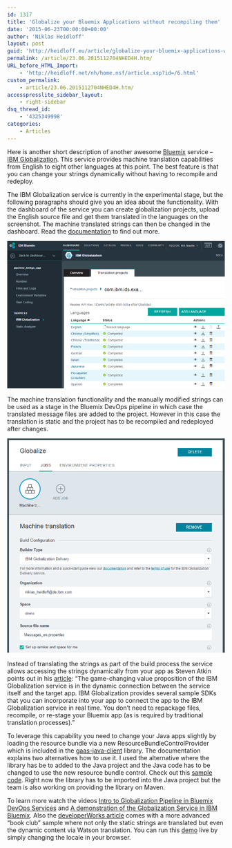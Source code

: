 ```yaml
---
id: 1317
title: 'Globalize your Bluemix Applications without recompiling them'
date: '2015-06-23T00:00:00+00:00'
author: 'Niklas Heidloff'
layout: post
guid: 'http://heidloff.eu/article/globalize-your-bluemix-applications-without-recompiling-them/'
permalink: /article/23.06.2015112704NHED4H.htm/
URL_before_HTML_Import:
    - 'http://heidloff.net/nh/home.nsf/article.xsp?id=/6.html'
custom_permalink:
    - article/23.06.2015112704NHED4H.htm/
accesspresslite_sidebar_layout:
    - right-sidebar
dsq_thread_id:
    - '4325349998'
categories:
    - Articles
---
```


 Here is another short description of another awesome [Bluemix](https://bluemix.net/) service – [IBM Globalization](https://console.ng.bluemix.net/?direct=classic/#/store/cloudOEPaneId=store&fromCatalog=true&tabId=all&labs=true&serviceOfferingGuid=f6161f62-e87b-45e7-8a00-7562deaaadc6). This service provides machine translation capabilities from English to eight other languages at this point. The best feature is that you can change your strings dynamically without having to recompile and redeploy.

 The IBM Globalization service is currently in the experimental stage, but the following paragraphs should give you an idea about the functionality. With the dashboard of the service you can create globalization projects, upload the English source file and get them translated in the languages on the screenshot. The machine translated strings can then be changed in the dashboard. Read the [documentation](https://www.ng.bluemix.net/docs/#services/Globalization/index.html#globalization) to find out more.

![image](/assets/img/2015/06/global1.png)

 The machine translation functionality and the manually modified strings can be used as a stage in the Bluemix DevOps pipeline in which case the translated message files are added to the project. However in this case the translation is static and the project has to be recompiled and redeployed after changes.

![image](/assets/img/2015/06/global2.png)

 Instead of translating the strings as part of the build process the service allows accessing the strings dynamically from your app as Steven Atkin points out in his [article](http://www.ibm.com/developerworks/library/d-translate-bluemix-application-access-global-markets/index.html): “The game-changing value proposition of the IBM Globalization service is in the dynamic connection between the service itself and the target app. IBM Globalization provides several sample SDKs that you can incorporate into your app to connect the app to the IBM Globalization service in real time. You don’t need to repackage files, recompile, or re-stage your Bluemix app (as is required by traditional translation processes).”

 To leverage this capability you need to change your Java apps slightly by loading the resource bundle via a new ResourceBundleControlProvider which is included in the [gaas-java-client](https://github.com/IBM-Bluemix/gaas-java-client) library. The documentation explains two alternatives how to use it. I used the alternative where the library has be to added to the Java project and the Java code has to be changed to use the new resource bundle control. Check out this [sample code](https://github.com/IBM-Bluemix/gaas-java-client#accessing-translated-resources-from-a-bluemix-java-application). Right now the library has to be imported into the Java project but the team is also working on providing the library on Maven.

 To learn more watch the videos [Intro to Globalization Pipeline in Bluemix DevOps Services](https://www.youtube.com/watch?v=UToj7FIomCg) and [A demonstration of the Globalization Service in IBM Bluemix](https://www.youtube.com/watch?v=ICcZg8U37Z0). Also the [developerWorks article](http://www.ibm.com/developerworks/library/d-translate-bluemix-application-access-global-markets/index.html) comes with a more advanced “book club” sample where not only the static strings are translated but even the dynamic content via Watson translation. You can run this [demo](http://bookclub.mybluemix.net/form.jsp) live by simply changing the locale in your browser.